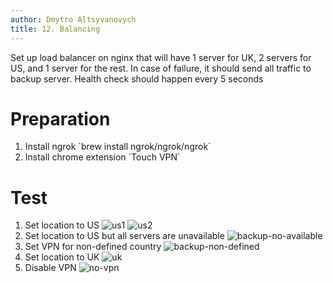 ```yaml
---
author: Dmytro Altsyvanovych
title: 12. Balancing
---
```


Set up load balancer on nginx that will have 1 server for UK, 2 servers
for US, and 1 server for the rest. In case of failure, it should send
all traffic to backup server. Health check should happen every 5 seconds

# Preparation

1.  Install ngrok \`brew install ngrok/ngrok/ngrok\`
2.  Install chrome extension \`Touch VPN\`

# Test

1.  Set location to US ![us1](resources/us1-server.png)
    ![us2](resources/us2-server.png)
2.  Set location to US but all servers are unavailable
    ![backup-no-available](resources/backup-server.png)
3.  Set VPN for non-defined country
    ![backup-non-defined](resources/backup-no-defined.png)
4.  Set location to UK ![uk](resources/uk-server.png)
5.  Disable VPN ![no-vpn](resources/no-vpn.global.png)
